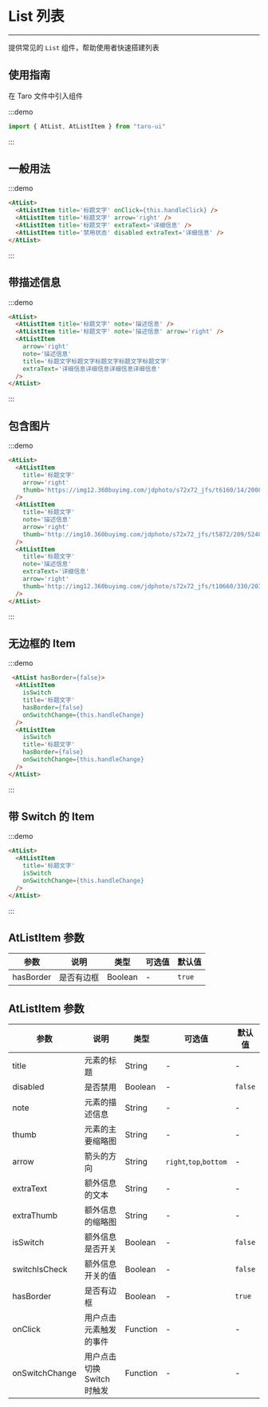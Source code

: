 # List 列表

---

提供常见的 `List` 组件，帮助使用者快速搭建列表

## 使用指南

在 Taro 文件中引入组件

:::demo

```js
import { AtList, AtListItem } from "taro-ui"
```

:::

## 一般用法

:::demo

```html
<AtList>
  <AtListItem title='标题文字' onClick={this.handleClick} />
  <AtListItem title='标题文字' arrow='right' />
  <AtListItem title='标题文字' extraText='详细信息' />
  <AtListItem title='禁用状态' disabled extraText='详细信息' />
</AtList>
```

:::

## 带描述信息

:::demo

```html
<AtList>
  <AtListItem title='标题文字' note='描述信息' />
  <AtListItem title='标题文字' note='描述信息' arrow='right' />
  <AtListItem
    arrow='right'
    note='描述信息'
    title='标题文字标题文字标题文字标题文字标题文字'
    extraText='详细信息详细信息详细信息详细信息'
  />
</AtList>
```

:::

## 包含图片

:::demo

```html
<AtList>
  <AtListItem
    title='标题文字'
    arrow='right'
    thumb='https://img12.360buyimg.com/jdphoto/s72x72_jfs/t6160/14/2008729947/2754/7d512a86/595c3aeeNa89ddf71.png'
  />
  <AtListItem
    title='标题文字'
    note='描述信息'
    arrow='right'
    thumb='http://img10.360buyimg.com/jdphoto/s72x72_jfs/t5872/209/5240187906/2872/8fa98cd/595c3b2aN4155b931.png'
  />
  <AtListItem
    title='标题文字'
    note='描述信息'
    extraText='详细信息'
    arrow='right'
    thumb='http://img12.360buyimg.com/jdphoto/s72x72_jfs/t10660/330/203667368/1672/801735d7/59c85643N31e68303.png'
  />
</AtList>
```

:::

## 无边框的 Item

:::demo

```html
 <AtList hasBorder={false}>
  <AtListItem
    isSwitch
    title='标题文字'
    hasBorder={false}
    onSwitchChange={this.handleChange}
  />
  <AtListItem
    isSwitch
    title='标题文字'
    hasBorder={false}
    onSwitchChange={this.handleChange}
  />
</AtList>
```

:::

## 带 Switch 的 Item

:::demo

```html
<AtList>
  <AtListItem
    title='标题文字'
    isSwitch
    onSwitchChange={this.handleChange}
  />
</AtList>
```

:::

## AtListItem 参数

| 参数      | 说明       | 类型    | 可选值 | 默认值 |
| --------- | ---------- | ------- | ------ | ------ |
| hasBorder | 是否有边框 | Boolean | -      | `true` |

## AtListItem 参数

| 参数           | 说明                       | 类型     | 可选值                 | 默认值  |
| -------------- | -------------------------- | -------- | ---------------------- | ------- |
| title          | 元素的标题                 | String   | -                      | -       |
| disabled       | 是否禁用                   | Boolean  | -                      | `false` |
| note           | 元素的描述信息             | String   | -                      | -       |
| thumb          | 元素的主要缩略图           | String   | -                      | -       |
| arrow          | 箭头的方向                 | String   | `right`,`top`,`bottom` | -       |
| extraText      | 额外信息的文本             | String   | -                      | -       |
| extraThumb     | 额外信息的缩略图           | String   | -                      | -       |
| isSwitch       | 额外信息是否开关           | Boolean  | -                      | `false` |
| switchIsCheck  | 额外信息开关的值           | Boolean  | -                      | `false` |
| hasBorder      | 是否有边框                 | Boolean  | -                      | `true`  |
| onClick        | 用户点击元素触发的事件     | Function | -                      | -       |
| onSwitchChange | 用户点击切换 Switch 时触发 | Function | -                      | -       |
